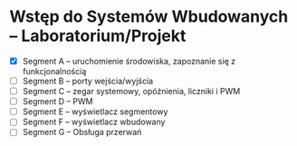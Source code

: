 # Wstęp do Systemów Wbudowanych – Laboratorium/Projekt

- [x] Segment A – uruchomienie środowiska, zapoznanie się z funkcjonalnością 
- [ ] Segment B – porty wejścia/wyjścia
- [ ] Segment C – zegar systemowy, opóźnienia, liczniki i PWM
- [ ] Segment D – PWM
- [ ] Segment E – wyświetlacz segmentowy
- [ ] Segment F – wyświetlacz wbudowany
- [ ] Segment G – Obsługa przerwań
